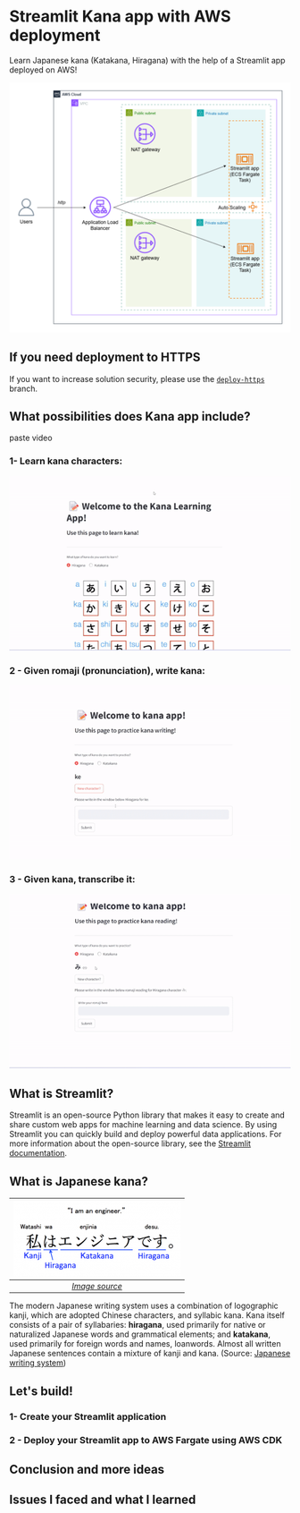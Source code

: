 # Streamlit Kana app with AWS deployment

Learn Japanese kana (Katakana, Hiragana) with the help of a Streamlit app deployed on AWS!

![](images/simple-deploy-streamlit-app.png)

## If you need deployment to HTTPS

If you want to increase solution security, please use the [`deploy-https`](https://github.com/dashapetr/kana--streamlit-app/tree/deploy-https) branch.

## What possibilities does Kana app include?

paste video

### 1- Learn kana characters:

![](images/kana-app-learning.gif)

### 2 - Given romaji (pronunciation), write kana:

![](images/kana-app-writing.gif)

### 3 - Given kana, transcribe it:

![](images/kana-app-reading.gif)

## What is Streamlit?

Streamlit is an open-source Python library that makes it easy to create and share custom web apps for machine learning and data science. By using Streamlit you can quickly build and deploy powerful data applications. For more information about the open-source library, see the [Streamlit documentation](https://docs.streamlit.io/).

## What is Japanese kana?

| ![](images/hiragana_katakana_kanji.png) | 
|:--:| 
| *[Image source](https://www.mlcjapanese.co.jp/hiragana_katakana.html)* |

The modern Japanese writing system uses a combination of logographic kanji, which are adopted Chinese characters, and syllabic kana. 
Kana itself consists of a pair of syllabaries: **hiragana**, used primarily for native or naturalized Japanese words and grammatical elements; 
and **katakana**, used primarily for foreign words and names, loanwords. Almost all written Japanese sentences contain a mixture of kanji and kana.
(Source: [Japanese writing system](https://en.wikipedia.org/wiki/Japanese_writing_system))

## Let's build!

### 1- Create your Streamlit application

### 2 - Deploy your Streamlit app to AWS Fargate using AWS CDK

## Conclusion and more ideas

## Issues I faced and what I learned
